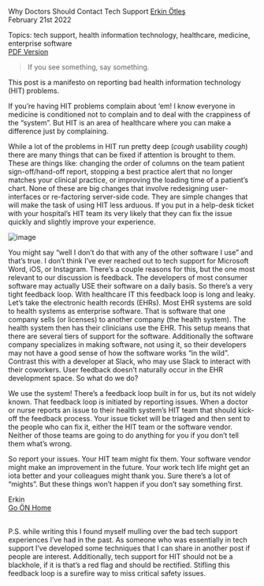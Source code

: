 Why Doctors Should Contact Tech Support
[Erkin Ötleş](https://eotles.github.io) <br />
February 21st 2022

Topics: tech support, health information technology, healthcare, medicine, enterprise software <br />
[PDF Version](call_tech_support.pdf)

> If you see something, say something. 

This post is a manifesto on reporting bad health information technology (HIT) problems.

If you’re having HIT problems complain about ‘em! I know everyone in medicine is conditioned not to complain and to deal with the crappiness of the “system”. But HIT is an area of healthcare where you can make a difference just by complaining. 

While a lot of the problems in HIT run pretty deep (*cough* usability *cough*) there are many things that can be fixed if attention is brought to them. These are things like:
changing the order of columns on the team patient sign-off/hand-off report,
stopping a best practice alert that no longer matches your clinical practice, or
improving the loading time of a patient’s chart.
None of these are big changes that involve redesigning user-interfaces or re-factoring server-side code. They are simple changes that will make the task of using HIT less arduous. If you put in a help-desk ticket with your hospital’s HIT team its very likely that they can fix the issue quickly and slightly improve your experience.

![image](https://user-images.githubusercontent.com/6284187/154990871-63ff4e78-28a5-454a-9e5d-84304635e5ab.png)

You might say “well I don’t do that with any of the other software I use” and that’s true. I don’t think I’ve ever reached out to tech support for Microsoft Word, iOS, or Instagram. There’s a couple reasons for this, but the one most relevant to our discussion is feedback. The developers of most consumer software may actually USE their software on a daily basis. So there’s a very tight feedback loop. With healthcare IT this feedback loop is long and leaky.
Let’s take the electronic health records (EHRs). Most EHR systems are sold to health systems as enterprise software. That is software that one company sells (or licenses) to another company (the health system). The health system then has their clinicians use the EHR. This setup means that there are several tiers of support for the software. Additionally the software company specializes in making software, not using it, so their developers may not have a good sense of how the software works “in the wild”. Contrast this with a developer at Slack, who may use Slack to interact with their coworkers. User feedback doesn’t naturally occur in the EHR development space. So what do we do?

We use the system! There’s a feedback loop built in for us, but its not widely known. That feedback loop is initiated by reporting issues. When a doctor or nurse reports an issue to their health system’s HIT team that should kick-off the feedback process. Your issue ticket will be triaged and then sent to the people who can fix it, either the HIT team or the software vendor. Neither of those teams are going to do anything for you if you don’t tell them what’s wrong.

So report your issues. Your HIT team might fix them. Your software vendor might make an improvement in the future. Your work tech life might get an iota better and your colleagues might thank you. Sure there’s a lot of “mights”. But these things won’t happen if you don’t say something first.

Erkin  <br />
[Go ÖN Home](../../index.md) <br /><br />

P.S. while writing this I found myself mulling over the bad tech support experiences I’ve had in the past. As someone who was essentially in tech support I’ve developed some techniques that I can share in another post if people are interest. Additionally, tech support for HIT should not be a blackhole, if it is that’s a red flag and should be rectified. Stifling this feedback loop is a surefire way to miss critical safety issues.
